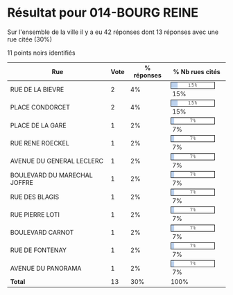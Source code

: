 # Résultat pour 014-BOURG REINE

Sur l'ensemble de la ville il y a eu 42 réponses dont 13 réponses avec une rue citée (30%)

11 points noirs identifiés

| Rue | Vote | % réponses | % Nb rues cités|
|-----|------|------------|----------------|
| RUE DE LA BIEVRE | 2 | 4% | <img src="../../img/bar_15.gif" />&nbsp;15%|
| PLACE CONDORCET | 2 | 4% | <img src="../../img/bar_15.gif" />&nbsp;15%|
| PLACE DE LA GARE | 1 | 2% | <img src="../../img/bar_7.gif" />&nbsp;7%|
| RUE RENE ROECKEL | 1 | 2% | <img src="../../img/bar_7.gif" />&nbsp;7%|
| AVENUE DU GENERAL LECLERC | 1 | 2% | <img src="../../img/bar_7.gif" />&nbsp;7%|
| BOULEVARD DU MARECHAL JOFFRE | 1 | 2% | <img src="../../img/bar_7.gif" />&nbsp;7%|
| RUE DES BLAGIS | 1 | 2% | <img src="../../img/bar_7.gif" />&nbsp;7%|
| RUE PIERRE LOTI | 1 | 2% | <img src="../../img/bar_7.gif" />&nbsp;7%|
| BOULEVARD CARNOT | 1 | 2% | <img src="../../img/bar_7.gif" />&nbsp;7%|
| RUE DE FONTENAY | 1 | 2% | <img src="../../img/bar_7.gif" />&nbsp;7%|
| AVENUE DU PANORAMA | 1 | 2% | <img src="../../img/bar_7.gif" />&nbsp;7%|
| **Total** | 13 | 30% | 100%|
